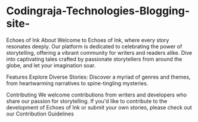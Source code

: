 # Codingraja-Technologies-Blogging-site-
Echoes of Ink About Welcome to Echoes of Ink, where every story resonates deeply. Our platform is dedicated to celebrating the power of storytelling, offering a vibrant community for writers and readers alike. Dive into captivating tales crafted by passionate storytellers from around the globe, and let your imagination soar.

Features Explore Diverse Stories: Discover a myriad of genres and themes, from heartwarming narratives to spine-tingling mysteries.

Contributing We welcome contributions from writers and developers who share our passion for storytelling. If you'd like to contribute to the development of Echoes of Ink or submit your own stories, please check out our Contribution Guidelines

